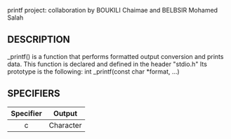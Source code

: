 printf project: collaboration by BOUKILI Chaimae and BELBSIR Mohamed Salah

DESCRIPTION
------------------------------------------------------------------------------------------------
_printf() is a function that performs formatted output conversion and prints data. This function is declared and defined in the header "stdio.h" Its prototype is the following:
          int _printf(const char *format, ...)

SPECIFIERS
-----------------------------------------------------------------------------------------------------
|  Specifier  |  Output                                  |
|:---:|:---:|
| c           |  Character                               |

